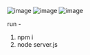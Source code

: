 ![image](https://github.com/user-attachments/assets/923c278f-3d66-4978-85e8-5186141daa6b)
![image](https://github.com/user-attachments/assets/04730124-4130-44d6-8226-b2b9d70847ee)
![image](https://github.com/user-attachments/assets/2f14ac67-2c09-46d5-83b0-c7525439a578)

run - 
1. npm i
2. node server.js
